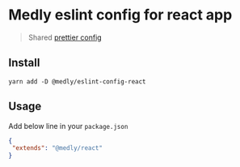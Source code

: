 # Medly eslint config for react app

> Shared [prettier config](https://eslint.org/docs/user-guide/getting-started)

## Install

```shell
yarn add -D @medly/eslint-config-react
```

## Usage

Add below line in your `package.json`

```json
{
 "extends": "@medly/react"
}
```
